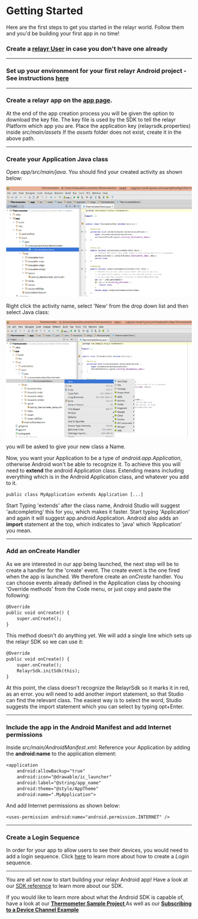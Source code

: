 # Getting Started

Here are the first steps to get you started in the relayr world. Follow them and you'd be building your first app in no time!

### Create a [relayr User](https://api.relayr.io/oauth2/auth?client_id=D-aSJGtuUeQPwIgos1Xt_xAhXzo9RpiR&redirect_uri=https://developer.relayr.io/dashboard/scrape&response_type=token&scope=access-own-user-info+configure-devices) in case you don't have one already

----------

### Set up your environment for your first relayr Android project - See instructions [here](https://developer.relayr.io/documents/Android/AndroidEnvironment)

----------

###  Create a relayr app on the [app page](https://developer.relayr.io/dashboard/apps/myApps). 
At the end of the app creation process you will be given the option to download the key file. The key file is used by the SDK to tell the relayr Platform which app you are.
Place the application key (relayrsdk.properties) inside *src/main/assets* 
If the *assets* folder does not exist, create it in the above path.

----------
### Create your Application Java class

Open *app/src/main/java*. You should find your created activity as shown below:

<img src="assets/Activity2.png" class="center">

Right click the activity name, select 'New' from the drop down list and then select Java class:

<img src="assets/Class.png" class="center">

you will be asked to give your new class a Name. 

Now, you want your Application to be a type of *android.app.Application*, otherwise Android won't be able to recognize it.
To achieve this you will need to **extend** the android Application class. Extending means
including everything which is in the Android Application class, and whatever you add to it.

	public class MyApplication extends Application [...]

Start Typing 'extends' after the class name, Android Studio will suggest
'autcompleting' this for you, which makes it faster. Start typing 'Application' and again it will suggest app.android.Application. Android also adds an **import** statement at the top, which indicates to 'java' which 'Application' you mean.


----------


### Add an onCreate Handler

As we are interested in our app being launched, the next step will be to create a handler for the 'create' event. The create event is the one fired when the app is launched. We therefore create an *onCreate* handler. You can choose events already defined in the Application class by choosing 'Override methods' from the Code menu, or just copy and paste the following:

    @Override
    public void onCreate() {
        super.onCreate();
    }

This method doesn't do anything yet. We will add a single line
which sets up the relayr SDK so we can use it:

    @Override
    public void onCreate() {
        super.onCreate();
        RelayrSdk.initSdk(this);
    }

At this point, the class doesn't recognize the RelayrSdk so it marks it
in red, as an error. you will need to add another import statement, so that Studio can
find the relevant class. The easiest way is to select the word, Studio suggests the
import statement which you can select by typing opt+Enter.  

----------

	    
###  Include the app in the Android Manifest and add Internet permissions

Inside *src/main/AndroidManifest.xml*: Reference your Application by adding the **android:name** to the application element: 
    
    
    <application
        android:allowBackup="true"
        android:icon="@drawable/ic_launcher"
        android:label="@string/app_name"
        android:theme="@style/AppTheme"
        android:name=".MyApplication">

And add Internet permissions as shown below:

	<uses-permission android:name="android.permission.INTERNET" />

----------

    
###  Create a Login Sequence

In order for your app to allow users to see their devices, you would need to add a login sequence. Click [here](https://developer.relayr.io/documents/Android/LoginSequence) to learn more about how to create a *Login* sequence.   

    
----------

You are all set now to start building your relayr Android app! Have a look at our <a href= "https://developer.relayr.io/rendered-doc/javadoc/index.html" target="_blank">SDK reference</a> to learn more about our SDK.

If you would like to learn more about what the Android SDK is capable of, have a look at our <strong><a href="https://github.com/relayr/android-demo-apps/tree/master/thermometer" target="_blank">Thermometer Sample Project </a></strong>
As well as our <strong><a href="https://developer.relayr.io/documents/Android/DeviceChannel">Subscribing to a Device Channel Example</a></strong>	

